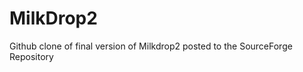 MilkDrop2
=========

Github clone of final version of Milkdrop2 posted to the SourceForge Repository
